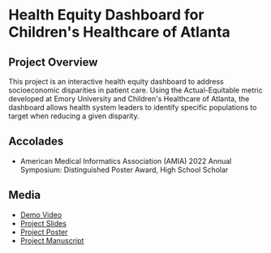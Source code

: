 # Health Equity Dashboard for Children's Healthcare of Atlanta

## Project Overview
This project is an interactive health equity dashboard to address socioeconomic disparities in patient care. Using the Actual-Equitable metric developed at Emory University and Children's Healthcare of Atlanta, the dashboard allows health system leaders to identify specific populations to target when reducing a given disparity.

## Accolades
<ul>
  <li>American Medical Informatics Association (AMIA) 2022 Annual Symposium: Distinguished Poster Award, High School Scholar</li>
</ul>

## Media

<ul>
  <li><a href="https://www.youtube.com/watch?v=pna1d9befGs">Demo Video</a></li>
  <li><a href="https://github.com/rohanchanani/amia-prototype/blob/main/Rohan%20Chanani%20AMIA%202022.pdf">Project Slides</a></li>
  <li><a href="https://github.com/rohanchanani/amia-prototype/blob/main/RohanChanani_AMIA_2022.pptx.jpg">Project Poster</li>
  <li><a href="https://github.com/rohanchanani/amia-prototype/blob/main/Rohan%20Chanani%20AMIA%20Manuscript.docx.pdf">Project Manuscript</li>
</ul>
